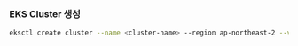 ### EKS Cluster 생성

```bash
eksctl create cluster --name <cluster-name> --region ap-northeast-2 --version 1.27
```
